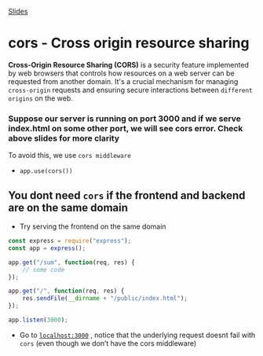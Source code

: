 [Slides](https://petal-estimate-4e9.notion.site/cors-Cross-origin-resource-sharing-e629aed258c04a669cbe2de1f13a9ac3)

# cors - Cross origin resource sharing

**Cross-Origin Resource Sharing (CORS)** is a security feature implemented by web browsers that controls how resources on a web server can be requested from another domain. It's a crucial mechanism for managing `cross-origin` requests and ensuring secure interactions between `different origins` on the web.

### Suppose our server is running on port 3000 and if we serve index.html on some other port, we will see cors error. Check above slides for more clarity
To avoid this, we use `cors middleware`
- `app.use(cors())`


## You dont need `cors` if the frontend and backend are on the same domain

- Try serving the frontend on the same domain
```jsx
const express = require("express");
const app = express();

app.get("/sum", function(req, res) {
    // some code
});

app.get("/", function(req, res) {
    res.sendFile(__dirname + "/public/index.html");
});

app.listen(3000);
```

- Go to [`localhost:3000`](http://localhost:3000) , notice that the underlying request doesnt fail with `cors` (even though we don’t have the cors middleware)